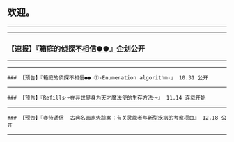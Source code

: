 ## 欢迎。


---
---

  ### 【速报】[『箱庭的侦探不相信●●』](https://rukarucia.github.io/_posts/2020-10-30-%E7%AE%B1%E4%BE%A6%E6%B1%87%E6%80%BB%E9%A1%B5/)企划公开

---
---


    ### 【预告】『箱庭的侦探不相信●● ①-Enumeration algorithm-』 10.31 公开

---

    ### 【预告】『Refills～在异世界身为天才魔法使的生存方法～』 11.14 连载开始

---

    ### 【预告】『春待通信  古典名画家失踪案：有关灵能者与新型疾病的考察项目』 12.18 公开

---
